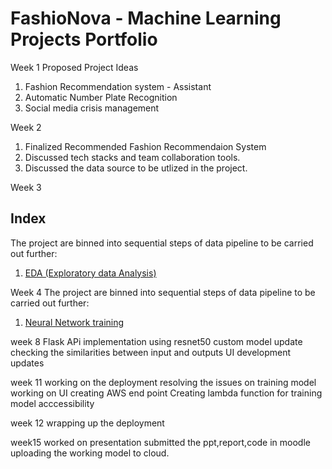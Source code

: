 # FashioNova - Machine Learning Projects Portfolio

Week 1
Proposed Project Ideas

1. Fashion Recommendation system - Assistant
2. Automatic Number Plate Recognition
3. Social media crisis management


Week 2
1. Finalized Recommended Fashion Recommendaion System
2. Discussed tech stacks and team collaboration tools.
3. Discussed the data source to be utlized in the project.

Week 3
## Index
The project are binned into sequential steps of data pipeline to be carried out further:
1. [EDA (Exploratory data Analysis)](https://github.com/sarahfuchi/Data-Science/blob/main/EDA%20(Exploratory%20data%20Analysis)/README.md)

Week 4 
The project are binned into sequential steps of data pipeline to be carried out further:
1. [Neural Network training](https://github.com/sarahfuchi/Data-Science/blob/main/EDA%20(Exploratory%20data%20Analysis)/README.md)

week 8 
Flask APi implementation using resnet50
custom model update
checking the similarities between input and outputs
UI development updates

week 11 
working on the deployment
resolving the issues on training model 
working on UI 
creating AWS end point
Creating lambda function for training model acccessibility 

week 12 
wrapping up the deployment

week15 
worked on presentation
submitted the ppt,report,code in moodle
uploading the working model to cloud. 

